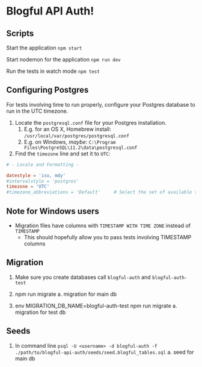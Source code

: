 # Blogful API Auth!

## Scripts

Start the application `npm start`

Start nodemon for the application `npm run dev`

Run the tests in watch mode `npm test`

## Configuring Postgres

For tests involving time to run properly, configure your Postgres database to run in the UTC timezone.

1. Locate the `postgresql.conf` file for your Postgres installation.
   1. E.g. for an OS X, Homebrew install: `/usr/local/var/postgres/postgresql.conf`
   2. E.g. on Windows, _maybe_: `C:\Program Files\PostgreSQL\11.2\data\postgresql.conf`
2. Find the `timezone` line and set it to `UTC`:

```conf
# - Locale and Formatting -

datestyle = 'iso, mdy'
#intervalstyle = 'postgres'
timezone = 'UTC'
#timezone_abbreviations = 'Default'     # Select the set of available time zone
```

## Note for Windows users

- Migration files have columns with `TIMESTAMP WITH TIME ZONE` instead of `TIMESTAMP`
  - This should hopefully allow you to pass tests involving TIMESTAMP columns

## Migration

1. Make sure you create databases call `blogful-auth` and `blogful-auth-test`

2. npm run migrate
  a. migration for main db

3. env MIGRATION_DB_NAME=blogful-auth-test npm run migrate
  a. migration for test db

## Seeds

1. In command line `psql -U <username> -d blogful-auth -f ./path/to/blogful-api-auth/seeds/seed.blogful_tables.sql`
  a. seed for main db